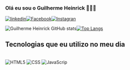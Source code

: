 ### Olá eu sou o Guilherme Heinrick 👾👍🏽

[![linkedin](https://img.shields.io/badge/LinkedIn-0077B5?style=for-the-badge&logo=linkedin&logoColor=white)](www.linkedin.com/in/guilherme-heinrick-8987bb238)[![Facebook](https://img.shields.io/badge/Facebook-1877F2?style=for-the-badge&logo=facebook&logoColor=white)](https://www.facebook.com/guilherme.heinrick)[![Instagran](https://img.shields.io/badge/Instagram-E4405F?style=for-the-badge&logo=instagram&logoColor=white)](https://www.instagram.com/guilhermeheinrick/)


![Guilherme Heinrick GitHub stats](https://github-readme-stats.vercel.app/api?username=Heinrick1004&show_icons=true&theme=tokyonight)[![Top Langs](https://github-readme-stats.vercel.app/api/top-langs/?username=anuraghazra)](https://github.com/anuraghazra/github-readme-stats)

## Tecnologias que eu utilizo no meu dia

<div style="display: inline_block"> <br/>
<img align="center" alt="HTML5" src="https://img.shields.io/badge/HTML-239120?style=for-the-badge&logo=html5&logoColor=white" />
<img align="center" alt="CSS" src="https://img.shields.io/badge/CSS-239120?&style=for-the-badge&logo=css3&logoColor=white" />
<img align="center" alt="JavaScrip" src="    https://img.shields.io/badge/JavaScript-F7DF1E?style=for-the-badge&logo=javascript&logoColor=black" />
</div>
